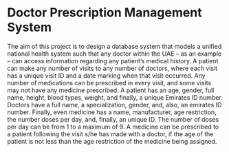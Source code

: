 # Doctor Prescription Management System

The aim of this project is to design a database system that models a unified national health system such that any doctor within the UAE – as an example – can access information regarding any patient’s medical history. A patient can make any number of visits to any number of doctors, where each visit has a unique visit ID and a date marking when that visit occurred. Any number of medications can be prescribed in every visit, and some visits may not have any medicine prescribed. A patient has an age, gender, full name, height, blood types, weight, and finally, a unique Emirates ID number. Doctors have a full name, a specialization, gender, and, also, an emirates ID number. Finally, even medicine has a name, manufacturer, age restriction, the number doses per day, and, finally, an unique ID. The number of doses per day can be from 1 to a maximum of 9. A medicine can be prescribed to a patient following the visit s/he has made with a doctor, if the age of the patient is not less than the age restriction of the medicine being assigned.

